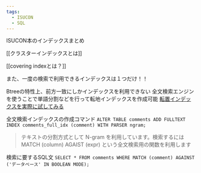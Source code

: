 ```yaml
---
tags:
  - ISUCON
  - SQL
---
```

ISUCON本のインデックスまとめ

[[クラスターインデックスとは]]

[[covering indexとは？]]

また、一度の検索で利用できるインデックスは１つだけ！！

Btreeの特性上、前方一致にしかインデックスを利用できない
全文検索エンジンを使うことで単語分割などを行って転地インデックスを作成可能
[転置インデックスを実際に試してみる](https://zenn.dev/kun432/scraps/0230c0dcbacddc)

全文検索インデックスの作成コマンド
`ALTER TABLE comments ADD FULLTEXT INDEX comments_full_idx (comment) WITH PARSER ngram;`

> テキストの分割方式として N-gram を利用しています。検索するには MATCH (column)
AGAIST (expr) という全文検索用の関数を利用します

検索に要するSQL文
`SELECT * FROM comments WHERE MATCH (comment) AGAINST ('データベース' IN BOOLEAN MODE);`